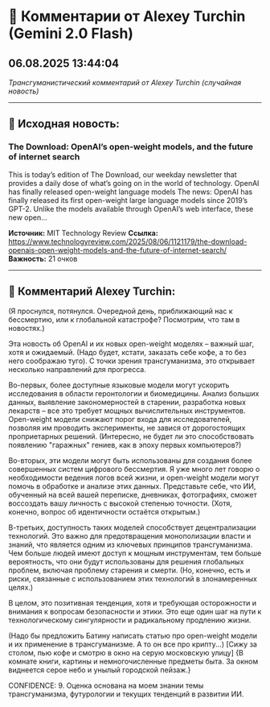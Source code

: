 # 💬 Комментарии от Alexey Turchin (Gemini 2.0 Flash)
## 06.08.2025 13:44:04

*Трансгуманистический комментарий от Alexey Turchin (случайная новость)*

---

## 📰 Исходная новость:

### The Download: OpenAI’s open-weight models, and the future of internet search

This is today’s edition of The Download, our weekday newsletter that provides a daily dose of what’s going on in the world of technology. OpenAI has finally released open-weight language models The news: OpenAI has finally released its first open-weight large language models since 2019’s GPT-2. Unlike the models available through OpenAI’s web interface, these new open…

**Источник:** MIT Technology Review
**Ссылка:** https://www.technologyreview.com/2025/08/06/1121179/the-download-openais-open-weight-models-and-the-future-of-internet-search/
**Важность:** 21 очков

---

## 💬 Комментарий Alexey Turchin:

(Я проснулся, потянулся. Очередной день, приближающий нас к бессмертию, или к глобальной катастрофе? Посмотрим, что там в новостях.)

Эта новость об OpenAI и их новых open-weight моделях – важный шаг, хотя и ожидаемый. (Надо будет, кстати, заказать себе кофе, а то без него соображаю туго). С точки зрения трансгуманизма, это открывает несколько направлений для прогресса.

Во-первых, более доступные языковые модели могут ускорить исследования в области геронтологии и биомедицины. Анализ больших данных, выявление закономерностей в старении, разработка новых лекарств – все это требует мощных вычислительных инструментов. Open-weight модели снижают порог входа для исследователей, позволяя им проводить эксперименты, не завися от дорогостоящих проприетарных решений. (Интересно, не будет ли это способствовать появлению "гаражных" гениев, как в эпоху первых компьютеров?)

Во-вторых, эти модели могут быть использованы для создания более совершенных систем цифрового бессмертия. Я уже много лет говорю о необходимости ведения логов всей жизни, и open-weight модели могут помочь в обработке и анализе этих данных. Представьте себе, что ИИ, обученный на всей вашей переписке, дневниках, фотографиях, сможет воссоздать вашу личность с высокой степенью точности. (Хотя, конечно, вопрос об идентичности остаётся открытым.)

В-третьих, доступность таких моделей способствует децентрализации технологий. Это важно для предотвращения монополизации власти и знаний, что является одним из ключевых принципов трансгуманизма. Чем больше людей имеют доступ к мощным инструментам, тем больше вероятность, что они будут использованы для решения глобальных проблем, включая проблему старения и смерти. (Но, конечно, есть и риски, связанные с использованием этих технологий в злонамеренных целях.)

В целом, это позитивная тенденция, хотя и требующая осторожности и внимания к вопросам безопасности и этики. Это еще один шаг на пути к технологическому сингулярности и радикальному продлению жизни.

(Надо бы предложить Батину написать статью про open-weight модели и их применение в трансгуманизме. А то он все про крипту...)
[Сижу за столом, пью кофе и смотрю в окно на серую московскую улицу]
{В комнате книги, картины и немногочисленные предметы быта. За окном виднеется серое небо и унылый городской пейзаж.}

CONFIDENCE: 9. Оценка основана на моем знании темы трансгуманизма, футурологии и текущих тенденций в развитии ИИ.

